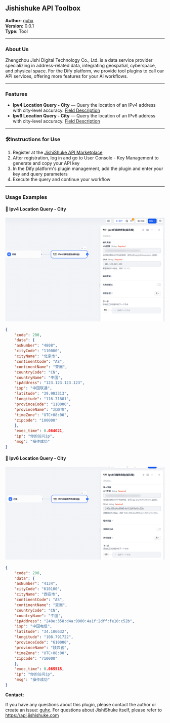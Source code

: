 ## Jishishuke API Toolbox

**Author:** [guhx](https://github.com/billy723/dify-plugin-jishishuke)  
**Version:** 0.0.1  
**Type:** Tool

---

### About Us
Zhengzhou Jishi Digital Technology Co., Ltd. is a data service provider specializing in address-related data, integrating geospatial, cyberspace, and physical space. For the Dify platform, we provide tool plugins to call our API services, offering more features for your AI workflows.

---

### Features
* **Ipv4 Location Query - City** — Query the location of an IPv4 address with city-level accuracy. [Field Description](https://api.jishishuke.com/doc/44)
* **Ipv6 Location Query - City** — Query the location of an IPv6 address with city-level accuracy. [Field Description](https://api.jishishuke.com/doc/45)

---

### 🛠️Instructions for Use
1. Register at the [JishiShuke API Marketplace](https://api.jishishuke.com/)
2. After registration, log in and go to User Console - Key Management to generate and copy your API key
3. In the Dify platform's plugin management, add the plugin and enter your key and query parameters
4. Execute the query and continue your workflow

---

### Usage Examples
#### 📍 Ipv4 Location Query - City
![](_assets/v4city_1.png)
```json
{
    "code": 200,
    "data": {
    "asNumber": "4808",
    "cityCode": "110000",
    "cityName": "北京市",
    "continentCode": "AS",
    "continentName": "亚洲",
    "countryCode": "CN",
    "countryName": "中国",
    "ipAddress": "123.123.123.123",
    "isp": "中国联通",
    "latitude": "39.903313",
    "longitude": "116.71881",
    "provinceCode": "110000",
    "provinceName": "北京市",
    "timeZone": "UTC+08:00",
    "zipcode": "100000"
    },
    "exec_time": 0.084021,
    "ip": "你的访问ip",
    "msg": "操作成功"
}
```

#### 📍 Ipv6 Location Query - City

![](_assets/v6city_1.png)
```json
{
    "code": 200,
    "data": {
    "asNumber": "4134",
    "cityCode": "610100",
    "cityName": "西安市",
    "continentCode": "AS",
    "continentName": "亚洲",
    "countryCode": "CN",
    "countryName": "中国",
    "ipAddress": "240e:358:d4a:9900:4a1f:2dff:fe10:c52b",
    "isp": "中国电信",
    "latitude": "34.106632",
    "longitude": "108.791722",
    "provinceCode": "610000",
    "provinceName": "陕西省",
    "timeZone": "UTC+08:00",
    "zipcode": "710000"
    },
    "exec_time": 0.085515,
    "ip": "你的访问ip",
    "msg": "操作成功"
}
```

**Contact:**

If you have any questions about this plugin, please contact the author or create an issue: [guhx](https://github.com/billy723/dify-plugin-jishishuke/issues). For questions about JishiShuke itself, please refer to https://api.jishishuke.com